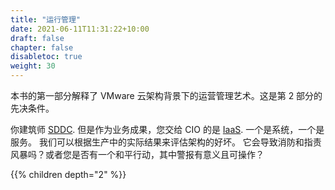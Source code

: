 ```yaml
---
title: "运行管理"
date: 2021-06-11T11:31:22+10:00
draft: false
chapter: false
disabletoc: true
weight: 30
---
```


本书的第一部分解释了 VMware 云架构背景下的运营管理艺术。这是第 2 部分的先决条件。

你建筑师 [SDDC](https://en.wikipedia.org/wiki/Software-defined_data_center). 但是作为业务成果，您交给 CIO 的是 [IaaS](https://en.wikipedia.org/wiki/Infrastructure_as_a_service). 一个是系统，一个是服务。 我们可以根据生产中的实际结果来评估架构的好坏。 它会导致消防和指责风暴吗？或者您是否有一个和平行动，其中警报有意义且可操作？

{{% children depth="2" %}}